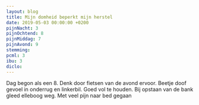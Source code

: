 ```yaml
---
layout: blog
title: Mijn domheid beperkt mijn herstel
date: 2019-05-03 00:00:00 +0200
pijnNacht: 3
pijnOchtend: 8
pijnMiddag: 7
pijnAvond: 9
stemming: 
pcml: 3
ibu: 3
diclo: 
---
```


Dag begon als een 8. Denk door fietsen van de avond ervoor. Beetje doof gevoel in onderrug en linkerbil. Goed vol te houden. Bij opstaan van de bank gleed elleboog weg. Met veel pijn naar bed gegaan

